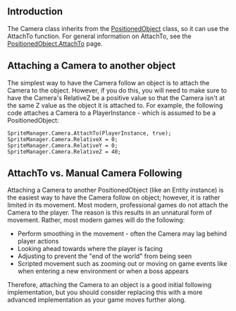 ## Introduction

The Camera class inherits from the [PositionedObject](/frb/docs/index.php?title=FlatRedBall.PositionedObject.md "FlatRedBall.PositionedObject") class, so it can use the AttachTo function. For general information on AttachTo, see the [PositionedObject.AttachTo](/frb/docs/index.php?title=FlatRedBall.PositionedObject.md.AttachTo "FlatRedBall.PositionedObject.AttachTo") page.

## Attaching a Camera to another object

The simplest way to have the Camera follow an object is to attach the Camera to the object. However, if you do this, you will need to make sure to have the Camera's RelativeZ be a positive value so that the Camera isn't at the same Z value as the object it is attached to. For example, the following code attaches a Camera to a PlayerInstance - which is assumed to be a PositionedObject:

    SpriteManager.Camera.AttachTo(PlayerInstance, true);
    SpriteManager.Camera.RelativeX = 0;
    SpriteManager.Camera.RelativeY = 0;
    SpriteManager.Camera.RelativeZ = 40;

## AttachTo vs. Manual Camera Following

Attaching a Camera to another PositionedObject (like an Entity instance) is the easiest way to have the Camera follow on object; however, it is rather limited in its movement. Most modern, professional games do not attach the Camera to the player. The reason is this results in an unnatural form of movement. Rather, most modern games will do the following:

-   Perform smoothing in the movement - often the Camera may lag behind player actions
-   Looking ahead towards where the player is facing
-   Adjusting to prevent the "end of the world" from being seen
-   Scripted movement such as zooming out or moving on game events like when entering a new environment or when a boss appears

Therefore, attaching the Camera to an object is a good initial following implementation, but you should consider replacing this with a more advanced implementation as your game moves further along.
